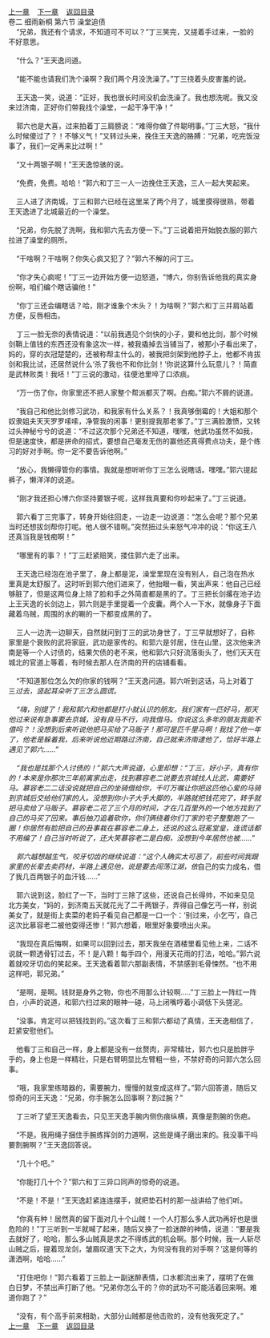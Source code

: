 
[上一章](https://github.com/xiaominghe2014/spider_book/blob/master/book/缺月梧桐/第32章.md)&nbsp;&nbsp;&nbsp;&nbsp;[下一章](https://github.com/xiaominghe2014/spider_book/blob/master/book/缺月梧桐/第34章.md)&nbsp;&nbsp;&nbsp;&nbsp;[返回目录](https://github.com/xiaominghe2014/spider_book/blob/master/book/缺月梧桐/README.md)
<br />卷二 细雨新桐 第六节 澡堂追债<br />&nbsp;&nbsp;&nbsp;&nbsp;“兄弟，我还有个请求，不知道可不可以？”丁三笑完，又搓着手过来，一脸的不好意思。<br /><br />&nbsp;&nbsp;&nbsp;&nbsp;“什么？”王天逸问道。<br /><br />&nbsp;&nbsp;&nbsp;&nbsp;“能不能也请我们洗个澡啊？我们两个月没洗澡了。”丁三挠着头皮害羞的说。<br /><br />&nbsp;&nbsp;&nbsp;&nbsp;王天逸一笑，说道：“正好，我也很长时间没机会洗澡了。我也想洗呢。我又没来过济南，正好你们带我找个澡堂，一起干净干净！”<br /><br />&nbsp;&nbsp;&nbsp;&nbsp;郭六也是大喜，过来拍着丁三肩膀说：“难得你做了件聪明事。”丁三大怒，“我什么时候傻过了？！不够义气！”又转过头来，挽住王天逸的胳膊：“兄弟，吃完饭没事了，我们一定再来比过啊！”<br /><br />&nbsp;&nbsp;&nbsp;&nbsp;“又十两银子啊！”王天逸惊骇的说。<br /><br />&nbsp;&nbsp;&nbsp;&nbsp;“免费，免费。哈哈！”郭六和丁三一人一边挽住王天逸，三人一起大笑起来。<br /><br />&nbsp;&nbsp;&nbsp;&nbsp;三人进了济南城，丁三和郭六已经在这里呆了两个月了，城里摸得很熟，带着王天逸进了北城最近的一个澡堂。<br /><br />&nbsp;&nbsp;&nbsp;&nbsp;“兄弟，你先脱了洗啊，我和郭六先去方便一下。”丁三说着把开始脱衣服的郭六拉进了澡堂的厕所。<br /><br />&nbsp;&nbsp;&nbsp;&nbsp;“干啥啊？干啥啊？你失心疯又犯了？”郭六不解的问丁三。<br /><br />&nbsp;&nbsp;&nbsp;&nbsp;“你才失心疯呢！”丁三一边开始方便一边怒道，“博六，你别告诉他我的真实身份啊，咱们编个瞎话骗他！”<br /><br />&nbsp;&nbsp;&nbsp;&nbsp;“你丁三还会编瞎话？哈，刚才谁象个木头？！为啥啊？”郭六和丁三并肩站着方便，反唇相击。<br /><br />&nbsp;&nbsp;&nbsp;&nbsp;丁三一脸无奈的表情说道：“以前我遇见个剑快的小子，要和他比剑，那个时候剑鞘上值钱的东西还没有象这次一样，被我撬掉去当铺当了，被那小子看出来了，妈的，穿的衣冠楚楚的，还被称帮主什么的，被我把剑架到他脖子上，他都不肯拔剑和我比试，还居然说什么‘杀了我也不和你比剑！’你说这算什么玩意儿？！简直是武林败类！我呸！”丁三说的激动，往便池里啐了口浓痰。<br /><br />&nbsp;&nbsp;&nbsp;&nbsp;“万一伤了你，你家里还不把人家整个帮派都灭了啊。白痴。”郭六不屑的说道。<br /><br />&nbsp;&nbsp;&nbsp;&nbsp;“我自己和他比剑修习武功，和我家有什么关系？！我真够倒霉的！大姐和那个奴隶姐夫天天罗罗嗦嗦，净管我的闲事！更别提我那老爹了。”丁三满脸激愤，又转过头神秘兮兮的说道：“不过这次那个兄弟还不知道，嘿嘿，他武功虽然不如我，但是速度快，都是拼命的招式，要想自己毫发无伤的赢他还真得费点功夫，是个练习的好对手啊。你一定不要告诉他啊。”<br /><br />&nbsp;&nbsp;&nbsp;&nbsp;“放心，我懒得管你的事情。我就是想听听你丁三怎么说瞎话。嘿嘿。”郭六提起裤子，懒洋洋的说道。<br /><br />&nbsp;&nbsp;&nbsp;&nbsp;“刚才我还担心博六你坚持要银子呢，这样我真要和你吵起来了。”丁三说道。<br /><br />&nbsp;&nbsp;&nbsp;&nbsp;郭六看丁三完事了，转身开始往回走，一边走一边说道：“怎么会呢？那个兄弟当时还想拔剑帮你打呢。他人很不错啊。”突然扭过头来怒气冲冲的说：“你这王八还真当我是钱痴啊！”<br /><br />&nbsp;&nbsp;&nbsp;&nbsp;“哪里有的事？！”丁三赶紧赔笑，搂住郭六走了出来。<br /><br />&nbsp;&nbsp;&nbsp;&nbsp;王天逸已经泡在池子里了，身上都是泥，澡堂里现在没有别人，自己泡在热水里真是太舒服了。这时听到郭六他们进来了，他抬眼一看，笑出声来：他自己已经够脏了，但是这两位身上除了脸和手之外简直都是黑的了。丁三把长剑撂在池子边上王天逸的长剑边上，郭六则是手里提着一个皮囊。两个人一下水，就像身子下面藏着乌贼，周围的水的唰的一下都变成黑的了。<br /><br />&nbsp;&nbsp;&nbsp;&nbsp;三人一边洗一边聊天，自然就问到丁三的武功身世了，丁三早就想好了，自称家里是个衰败的武将家庭，武功是家传的。和郭六是邻居，住在山里，这次他来济南是等一个人讨债的，结果欠债的老不来，他和郭六只好流落街头了，他们天天在城北的官道上等着，有时候去那人在济南的开的店铺看看。<br /><br />&nbsp;&nbsp;&nbsp;&nbsp;“不知道那位怎么欠的你家的钱啊？”王天逸问道。郭六听到这话，马上对着丁三*过去，竖起耳朵听丁三怎么圆谎。<br /><br />&nbsp;&nbsp;&nbsp;&nbsp;“嗨，别提了！我和郭六和他都是打小就认识的朋友。我们家有一匹好马，那天他过来说有急事要去京城，没有良马不行，向我借马。你说这么多年的朋友我能不借吗？！没想到后来听说他把马买给了马贩子！那可是匹千里马啊！我找了他一年了，他老是躲着我，后来听说他近期路过济南，自己就来济南逮他了，恰好半路上遇见了郭六......”<br /><br />&nbsp;&nbsp;&nbsp;&nbsp;“我也是找那个人讨债的！”郭六大声说道，心里却想：“丁三，好小子，真有你的！本来是你那次三年前离家出走，找到慕容老二说要去京城找人比武，需要好马。慕容老二二话没说就把自己的坐骑借给你，千叮万嘱让你把这匹他心爱的马骑到京城后交给他们家的人。没想到你小子大手大脚的，半路就把钱花完了，转手就把马卖给了马贩子。慕容老二花了三个月的时间，才在几百里外的一个地方找到了自己的马买了回来。事后抽刀追着砍你，你们俩绕着你们丁家的宅子整整跑了一圈！你居然有脸把自己的丑事栽在慕容老二身上，还说的这么冠冕堂皇，连谎话都不用编了！自己当时听说了，还大笑慕容老二是白痴，没想到今年居然也被......”<br /><br />&nbsp;&nbsp;&nbsp;&nbsp;郭六越想越生气，咬牙切齿的继续说道：“这个人确实太可恶了，前些时间我跟家里的长辈去卖药材，半路上遇见他，说是要去闯荡江湖，依*自己的实力成名，借了我几百两银子的血汗钱......”<br /><br />&nbsp;&nbsp;&nbsp;&nbsp;郭六说到这，脸红了一下，当时丁三除了这些，还说自己长得帅，不如来见见北方美女，“妈的，到济南五天就花光了二千两银子，弄得自己像乞丐一样，别说美女了，就是街上卖菜的老妈子看见自己都是一口一个：‘别过来，小乞丐’，自己这次比慕容老二被他耍得还惨！”郭六想着，眼里好象要喷出火来。<br /><br />&nbsp;&nbsp;&nbsp;&nbsp;“我现在真后悔啊，如果可以回到过去，那天我坐在酒楼里看见他上来，二话不说就一颗透骨钉过去，不！是八颗！每手四个，用漫天花雨的打法，哈哈。”郭六说着就咬牙切齿的笑起来。王天逸看着郭六那副表情，不禁感到毛骨悚然。“也不用这样吧，郭兄弟。”<br /><br />&nbsp;&nbsp;&nbsp;&nbsp;“是啊，是啊。钱财是身外之物，你也不用那么计较啊.....”丁三脸上一阵红一阵白，小声的说道，和郭六扫过来的眼神一碰，马上闭嘴哼着小调低下头搓泥。<br /><br />&nbsp;&nbsp;&nbsp;&nbsp;“没事。肯定可以把钱找到的。”这次看丁三和郭六都动了真情，王天逸相信了，赶紧安慰他们。<br /><br />&nbsp;&nbsp;&nbsp;&nbsp;他看丁三和自己一样，身上都是没有一丝赘肉，非常精壮，郭六也只是脸胖乎乎的，身上也是一样精壮，只是右臂明显比左臂粗一些，不禁好奇的问郭六怎么回事。<br /><br />&nbsp;&nbsp;&nbsp;&nbsp;“哦，我家里练暗器的，需要腕力，慢慢的就变成这样了。”郭六回答道，随后又惊奇的问王天逸：“兄弟，你手腕怎么回事啊？割过腕？”<br /><br />&nbsp;&nbsp;&nbsp;&nbsp;丁三听了望王天逸看去，只见王天逸手腕内侧伤痕纵横，真像是割腕的伤疤。<br /><br />&nbsp;&nbsp;&nbsp;&nbsp;“不是。我用绳子捆住手腕练挥剑的力道啊，这些是绳子磨出来的。我没事干吗要割腕啊？”王天逸回答说。<br /><br />&nbsp;&nbsp;&nbsp;&nbsp;“几十个吧。”<br /><br />&nbsp;&nbsp;&nbsp;&nbsp;“你能打几十个？”郭六和丁三异口同声的惊奇的说道。<br /><br />&nbsp;&nbsp;&nbsp;&nbsp;“不是！不是！”王天逸赶紧连连摆手，就把垫石村的那一战讲给了他们听。<br /><br />&nbsp;&nbsp;&nbsp;&nbsp;“你真有种！居然真的留下面对几十个山贼！一个人打那么多人武功再好也是很危险的！”丁三听到一半就喊了起来，随后又换了一脸迷醉的神情，说道：“要是我去就好了，哈哈，那么多山贼真是求之不得练武的机会啊。那个时候，我一人斩尽山贼之后，提着现龙剑，皱眉叹道‘天下之大，为何没有我的对手啊？’这是何等的潇洒啊，哈哈......”<br /><br />&nbsp;&nbsp;&nbsp;&nbsp;“打住吧你！”郭六看着丁三脸上一副迷醉表情，口水都流出来了，摆明了在做白日梦，不禁出声打断了他。“兄弟你怎么干的？你的武功不可能活着回来啊。难道你跑了？”<br /><br />&nbsp;&nbsp;&nbsp;&nbsp;“没有，有个高手前来相助，大部分山贼都是他击败的，没有他我死定了。” <br />
[上一章](https://github.com/xiaominghe2014/spider_book/blob/master/book/缺月梧桐/第32章.md)&nbsp;&nbsp;&nbsp;&nbsp;[下一章](https://github.com/xiaominghe2014/spider_book/blob/master/book/缺月梧桐/第34章.md)&nbsp;&nbsp;&nbsp;&nbsp;[返回目录](https://github.com/xiaominghe2014/spider_book/blob/master/book/缺月梧桐/README.md)

